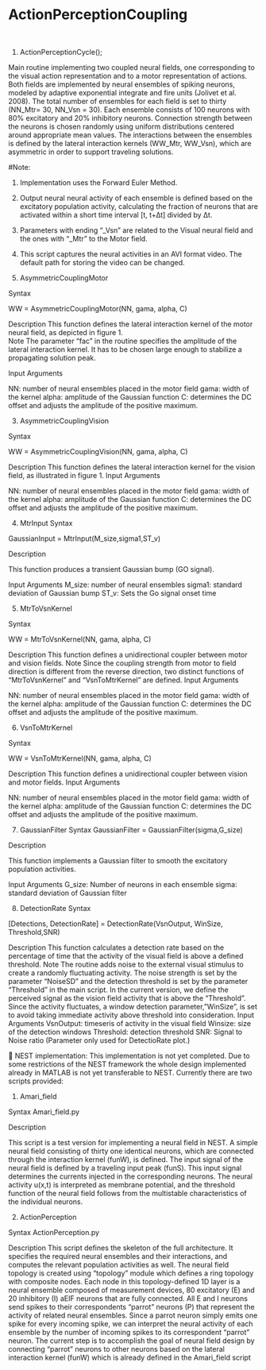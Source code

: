 ﻿# ActionPerceptionCoupling
﻿
1. ActionPerceptionCycle();

Main routine implementing two coupled neural fields, one corresponding to the visual action representation and to a motor representation of actions. Both fields are implemented by neural ensembles of spiking neurons, modeled by adaptive exponential integrate and fire units (Jolivet et al. 2008). The total number of ensembles for each field is set to thirty (NN_Mtr= 30, NN_Vsn = 30). Each ensemble consists of 100 neurons with 80% excitatory and 20% inhibitory neurons. Connection strength between the neurons is chosen randomly using uniform distributions centered around appropriate mean values. The interactions between the ensembles is defined by the lateral interaction kernels (WW_Mtr, WW_Vsn), which are asymmetric in order to support traveling solutions. 

#Note:
  1. Implementation uses the Forward Euler Method. 
  2. Output neural neural activity of each ensemble is defined based on the excitatory population activity, calculating the fraction of   neurons that are activated within a short time interval [t, t+∆t] divided by ∆t.
  3. Parameters with ending “_Vsn” are related to the Visual neural field and the ones  with “_Mtr” to the Motor field.
  4. This script captures the neural activities in an AVI format video. The default path for storing the video can be changed.


2.	AsymmetricCouplingMotor

Syntax 

WW = AsymmetricCouplingMotor(NN, gama, alpha, C)

Description
This function defines the lateral interaction kernel of the motor neural field, as depicted in figure 1.  
Note
The parameter “fac” in the routine specifies the amplitude of the lateral interaction kernel. It has to be chosen large enough to stabilize a propagating solution peak.

Input Arguments


NN: number of neural ensembles placed in the motor field
gama: width of the kernel
alpha: amplitude of the Gaussian function
C: determines the DC offset and adjusts the amplitude of the positive maximum. 

3. AsymmetricCouplingVision

Syntax 

WW = AsymmetricCouplingVision(NN, gama, alpha, C)

Description
This function defines the lateral interaction kernel for the vision field, as illustrated in figure 1. 
Input Arguments


NN: number of neural ensembles placed in the motor field
gama:  width of the kernel
alpha: amplitude of the Gaussian function
C: determines the DC offset and adjusts the amplitude of the positive maximum. 

4.	MtrInput
Syntax 

GaussianInput = MtrInput(M_size,sigma1,ST_v)

Description

This function produces a transient Gaussian bump (GO signal).

Input Arguments
M_size: number of neural ensembles
sigma1: standard deviation of Gaussian bump
ST_v: Sets the Go signal onset time

5.	MtrToVsnKernel

Syntax 
	
WW = MtrToVsnKernel(NN, gama, alpha, C)

Description
This function defines a unidirectional coupler between motor and vision fields.
 Note
Since the coupling strength from motor to field direction is different from the reverse direction, two distinct functions of “MtrToVsnKernel” and “VsnToMtrKernel” are defined.
Input Arguments


NN: number of neural ensembles placed in the motor field
gama: width of the kernel
alpha: amplitude of the Gaussian function
C: determines the DC offset and adjusts the amplitude of the positive maximum. 

6.	VsnToMtrKernel

Syntax 

WW = VsnToMtrKernel(NN, gama, alpha, C)

Description
This function defines a unidirectional coupler between vision and motor fields.
Input Arguments


NN: number of neural ensembles placed in the motor field
gama: width of the kernel
alpha: amplitude of the Gaussian function
C: determines the DC offset and adjusts the amplitude of the positive maximum. 

7.	GaussianFilter
Syntax 
GaussianFilter = GaussianFilter(sigma,G_size)

Description

This function implements a Gaussian filter to smooth the excitatory population activities.

Input Arguments
G_size: Number of neurons in each ensemble
sigma: standard deviation of Gaussian filter

8.	DetectionRate
Syntax 

[Detections, DetectionRate] 
= DetectionRate(VsnOutput, WinSize, Threshold,SNR)

Description
This function calculates a detection rate based on the percentage of time that the activity of the visual field is above a defined threshold.
Note
The routine adds noise to the external visual stimulus to create a randomly fluctuating activity. The noise strength is set by the parameter “NoiseSD” and the detection threshold is set by the parameter “Threshold” in the main script.  In the current version, we define the perceived signal as the vision field activity that is above the “Threshold”. Since the activity fluctuates, a window detection parameter,”WinSize”, is set to avoid taking immediate activity above threshold into consideration. 
Input Arguments
VsnOutput: timeseris of activity in the visual field 
Winsize: size of the detection windows 
Threshold: detection threshold
SNR: Signal to Noise ratio (Parameter only used for DetectioRate plot.)

	NEST implementation:
This implementation is not yet completed.  Due to some restrictions of the NEST framework the whole design implemented already in MATLAB is not yet transferable to NEST. Currently there are two scripts provided:

1.	Amari_field

Syntax 
Amari_field.py

Description

This script is a test version for implementing a neural field in NEST. A simple neural field consisting of thirty one identical neurons, which are connected through the interaction kernel (funW), is defined. The input signal of the neural field is defined by a traveling input peak (funS). This input signal determines the currents injected in the corresponding neurons. 
The neural activity u(x,t) is interpreted as membrane potential, and the threshold function of the neural field follows from the multistable characteristics of the individual neurons.
 
2.	ActionPerception

Syntax 
ActionPerception.py

Description
This script defines the skeleton of the full architecture.  It specifies the required neural ensembles and their interactions, and computes the relevant population activities as well.
The neural field topology is created using “topology” module which defines a ring topology with composite nodes. Each node in this topology-defined 1D layer is a neural ensemble composed of measurement devices, 80 excitatory (E) and 20 inhibitory (I) aEIF neurons that are fully connected. All E and I neurons send spikes to their correspondents  “parrot” neurons (P) that represent the activity of related neural ensembles. Since a parrot neuron simply emits one spike for every incoming spike, we can interpret the neural activity of each ensemble by the number of incoming spikes to its correspondent “parrot” neuron. The current step is to accomplish the goal of neural field design by connecting “parrot” neurons to other neurons based on the lateral interaction kernel (funW) which is already defined in the Amari_field script

